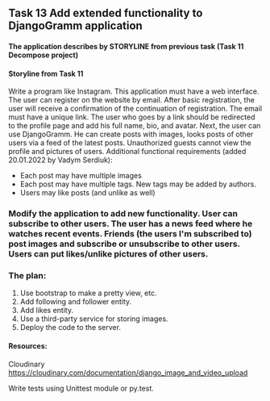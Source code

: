 ## Task 13 Add extended functionality to DjangoGramm application

#### The application describes by STORYLINE from previous task (Task 11 Decompose project)

#### Storyline from Task 11
Write a program like Instagram. This application must have a web interface. The user can register on the website by email. After basic registration, the user will receive a confirmation of the continuation of registration. The email must have a unique link. The user who goes by a link should be redirected to the profile page and add his full name, bio, and avatar. Next, the user can use DjangoGramm.
He can create posts with images, looks posts of other users via a feed of the latest posts. Unauthorized guests cannot view the profile and pictures of users.
Additional functional requirements (added 20.01.2022 by Vadym Serdiuk):
- Each post may have multiple images
- Each post may have multiple tags. New tags may be added by authors.
- Users may like posts (and unlike as well)



### Modify the application to add new functionality. User can subscribe to other users. The user has a news feed where he watches recent events. Friends (the users I'm subscribed to) post images and subscribe or unsubscribe to other users. Users can put likes/unlike pictures of other users.
  

### The plan:

1. Use bootstrap to make a pretty view, etc.
2. Add following and follower entity.
3. Add likes entity.
4. Use a third-party service for storing images.
5. Deploy the code to the server.

#### Resources:

Cloudinary https://cloudinary.com/documentation/django_image_and_video_upload

Write tests using Unittest module or py.test.